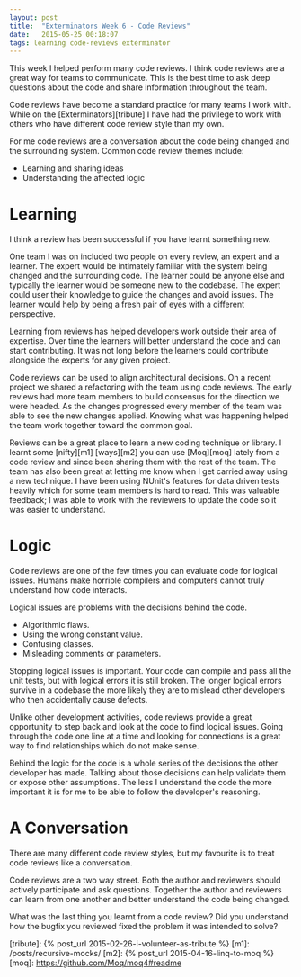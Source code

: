 ```yaml
---
layout: post
title:  "Exterminators Week 6 - Code Reviews"
date:   2015-05-25 00:18:07
tags: learning code-reviews exterminator
---
```


This week I helped perform many code reviews. I think code reviews are a great
way for teams to communicate. This is the best time to ask
deep questions about the code and share information throughout the team.

Code reviews have become a standard practice for many teams I work with. While on the
[Exterminators][tribute] I have had the privilege to work with others who have
different code review style than my own.

For me code reviews are a conversation about the code being changed and
the surrounding system. Common code review themes include:

* Learning and sharing ideas
* Understanding the affected logic

Learning
===============================================================================

I think a review has been successful if you have learnt something new.

One team I was on included two people on every review, an expert and a
learner. The expert would be intimately familiar with the system being changed
and the surrounding code. The learner could be anyone else and typically the
learner would be someone new to the codebase. The expert could user their
knowledge to guide the changes and avoid issues. The learner would help by
being a fresh pair of eyes with a different perspective.

Learning from reviews has helped developers work outside their area of
expertise. Over time the learners will better understand the code and can
start contributing. It was not long before the learners could contribute
alongside the experts for any given project.

Code reviews can be used to align architectural decisions. On a recent
project we shared a refactoring with the team using code
reviews. The early reviews had more team members to build consensus for the
direction we were headed. As the changes progressed every member of the team
was able to see the new changes applied. Knowing what was happening helped the
team work together toward the common goal.

Reviews can be a great place to learn a new coding technique or library. I
learnt some [nifty][m1] [ways][m2] you can use [Moq][moq] lately from a code
review and since been sharing them with the rest of the team. The team has also
been great at letting me know when I get carried away using a new technique.
I have been using NUnit's features for data driven tests heavily which for some
team members is hard to read. This was valuable feedback; I was able to work
with the reviewers to update the code so it was easier to understand.

Logic
===============================================================================

Code reviews are one of the few times you can evaluate code for logical issues.
Humans make horrible compilers and computers cannot truly understand how code interacts.

Logical issues are problems with the decisions behind the code.

* Algorithmic flaws.
* Using the wrong constant value.
* Confusing classes.
* Misleading comments or parameters.

Stopping logical issues is important. Your code can compile and pass all the
unit tests, but with logical errors it is still broken. The longer logical errors
survive in a codebase the more likely they are to mislead other developers
who then accidentally cause defects.

Unlike other development activities, code reviews provide a great opportunity
to step back and look at the code to find logical issues. Going through the
code one line at a time and looking for connections is a great way to find
relationships which do not make sense.

Behind the logic for the code is a whole series of the decisions the other
developer has made. Talking about those decisions can help validate them or
expose other assumptions. The less I understand the code the more important it
is for me to be able to follow the developer's reasoning.

A Conversation
===============================================================================

There are many different code review styles, but my favourite is to treat
code reviews like a conversation.

Code reviews are a two way street. Both the author and reviewers should
actively participate and ask questions. Together the author and reviewers can
learn from one another and better understand the code being changed.

What was the last thing you learnt from a code review? Did you understand how
the bugfix you reviewed fixed the problem it was intended to solve?

[tribute]: {% post_url 2015-02-26-i-volunteer-as-tribute %}
[m1]: /posts/recursive-mocks/
[m2]: {% post_url 2015-04-16-linq-to-moq %}
[moq]: https://github.com/Moq/moq4#readme